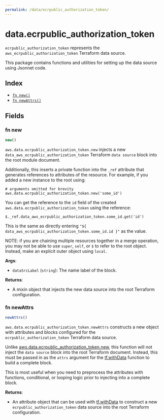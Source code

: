 ```yaml
---
permalink: /data/ecrpublic_authorization_token/
---
```


# data.ecrpublic_authorization_token

`ecrpublic_authorization_token` represents the `aws_ecrpublic_authorization_token` Terraform data source.



This package contains functions and utilities for setting up the data source using Jsonnet code.


## Index

* [`fn new()`](#fn-new)
* [`fn newAttrs()`](#fn-newattrs)

## Fields

### fn new

```ts
new()
```


`aws.data.ecrpublic_authorization_token.new` injects a new `data_aws_ecrpublic_authorization_token` Terraform `data source`
block into the root module document.

Additionally, this inserts a private function into the `_ref` attribute that generates references to attributes of the
resource. For example, if you added a new instance to the root using:

    # arguments omitted for brevity
    aws.data.ecrpublic_authorization_token.new('some_id')

You can get the reference to the `id` field of the created `aws.data.ecrpublic_authorization_token` using the reference:

    $._ref.data_aws_ecrpublic_authorization_token.some_id.get('id')

This is the same as directly entering `"${ data_aws_ecrpublic_authorization_token.some_id.id }"` as the value.

NOTE: if you are chaining multiple resources together in a merge operation, you may not be able to use `super`, `self`,
or `$` to refer to the root object. Instead, make an explicit outer object using `local`.

**Args**:
  - `dataSrcLabel` (`string`): The name label of the block.

**Returns**:
- A mixin object that injects the new data source into the root Terraform configuration.


### fn newAttrs

```ts
newAttrs()
```


`aws.data.ecrpublic_authorization_token.newAttrs` constructs a new object with attributes and blocks configured for the `ecrpublic_authorization_token`
Terraform data source.

Unlike [aws.data.ecrpublic_authorization_token.new](#fn-new), this function will not inject the `data source`
block into the root Terraform document. Instead, this must be passed in as the `attrs` argument for the
[tf.withData](https://github.com/tf-libsonnet/core/tree/main/docs#fn-withdata) function to build a complete block.

This is most useful when you need to preprocess the attributes with functions, conditional, or looping logic prior to
injecting into a complete block.

**Returns**:
  - An attribute object that can be used with [tf.withData](https://github.com/tf-libsonnet/core/tree/main/docs#fn-withdata) to construct a new `ecrpublic_authorization_token` data source into the root Terraform configuration.
